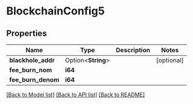 # BlockchainConfig5

## Properties

Name | Type | Description | Notes
------------ | ------------- | ------------- | -------------
**blackhole_addr** | Option<**String**> |  | [optional]
**fee_burn_nom** | **i64** |  | 
**fee_burn_denom** | **i64** |  | 

[[Back to Model list]](../README.md#documentation-for-models) [[Back to API list]](../README.md#documentation-for-api-endpoints) [[Back to README]](../README.md)


